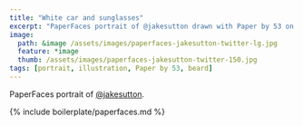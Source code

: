 ```yaml
---
title: "White car and sunglasses"
excerpt: "PaperFaces portrait of @jakesutton drawn with Paper by 53 on an iPad."
image: 
  path: &image /assets/images/paperfaces-jakesutton-twitter-lg.jpg 
  feature: *image
  thumb: /assets/images/paperfaces-jakesutton-twitter-150.jpg
tags: [portrait, illustration, Paper by 53, beard]
---
```


PaperFaces portrait of [@jakesutton](http://twitter.com/jakesutton).

{% include boilerplate/paperfaces.md %}